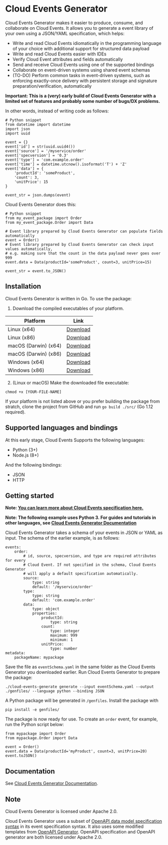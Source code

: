 # Cloud Events Generator

Cloud Events Generator makes it easier to produce, consume, and collaborate
on Cloud Events. It allows you to generate a event library of your own using
a JSON/YAML specification, which helps:

* Write and read Cloud Events idiomatically in the programming language of
your choice with additional support for structured data payload
* Write and read Cloud Events easier with IDEs
* Verify Cloud Event attributes and fields automatically
* Send and receive Cloud Events using one of the supported bindings
* Collaborate on event-driven systems using shared event schemas
* (TO-DO) Perform common tasks in event-driven systems, such as enforcing
exactly-once delivery with persistent storage and signature
preparation/verification, automatically

**Important: This is a (very) early build of Cloud Events Generator with a
limited set of features and probably some number of bugs/DX problems.**

In other words, instead of writing code as follows:

```
# Python snippet
from datetime import datetime
import json
import uuid

event = {}
event['id'] = str(uuid.uuid4())
event['source'] = '/myservice/order'
event['specversion'] = '0.3'
event['type'] = 'com.example.order'
event['time'] = datetime.utcnow().isoformat('T') + 'Z'
event['data'] = {
    'productId': 'someProduct',
    'count': 3,
    'unitPrice': 15
}

event_str = json.dumps(event)
```

Cloud Events Generator does this:

```
# Python snippet
from my_event_package import Order
from my_event_package.Order import Data

# Event library prepared by Cloud Events Generator can populate fields automatically
event = Order()
# Event library prepared by Cloud Events Generator can check input values automatically,
# e.g. making sure that the count in the data payload never goes over 999
event.data = Data(productId='someProduct', count=3, unitPrice=15)

event_str = event.to_JSON()
```

## Installation

Cloud Events Generator is written in Go. To use the package:

1. Download the compiled executables of your platform.

| Platform     | Link     | 
|--------------|----------|
| Linux (x64)  | [Download](https://github.com/michaelawyu/cloud-events-generator/raw/master/bin/cloud-events-generator-linux-amd64) |
| Linux (x86)  | [Download](https://github.com/michaelawyu/cloud-events-generator/raw/master/bin/cloud-events-generator-linux-386) |
| macOS (Darwin) (x64) | [Download](https://github.com/michaelawyu/cloud-events-generator/raw/master/bin/cloud-events-generator-darwin-amd64) |
| macOS (Darwin) (x86) | [Download](https://github.com/michaelawyu/cloud-events-generator/raw/master/bin/cloud-events-generator-darwin-386) |
| Windows (x64) | [Download](https://github.com/michaelawyu/cloud-events-generator/raw/master/bin/cloud-events-generator-windows-amd64) |
| Windows (x86) | [Download](https://github.com/michaelawyu/cloud-events-generator/raw/master/bin/cloud-events-generator-windows-amd64) |

2. (Linux or macOS) Make the downloaded file executable:

```
chmod +x [YOUR-FILE-NAME]
```

If your platform is not listed above or you prefer building the package from
stratch, clone the project from GitHub and run `go build ./src/` (Go 1.12 required).

## Supported languages and bindings

At this early stage, Cloud Events Supports the following languages:

* Python (3+)
* Node.js (8+)

And the following bindings:

* JSON
* HTTP

## Getting started

**Note: [You can learn more about Cloud Events specification here.](https://github.com/cloudevents/spec/blob/v0.3/spec.md)**

**Note: The following example uses Python 3. For guides and tutorials in other
languages, see [Cloud Events Generator Documentation](https://michaelawyu.github.io/cloud-events-generator/)**

Cloud Events Generator takes a schema of your events in JSON or YAML as input.
The schema of the earlier example, is as follows:

```
events:
    order:
        # id, source, specversion, and type are required attributes for every
        # Cloud Event. If not specified in the schema, Cloud Events Generator
        # will apply a default specification automatically.
        source:
            type: string
            default: '/myservice/order'
        type:
            type: string
            default: 'com.example.order'
        data:
            type: object
            properties:
                productId:
                    type: string
                count:
                    type: integer
                    maximum: 999
                    minimum: 1
                unitPrice:
                    type: number
metadata:
    packageName: mypackage
```

Save the file as `eventSchema.yaml` in the same folder as the Cloud Events
Generator you downloaded earlier. Run Cloud Events Generator to prepare the
package:

```
./cloud-events-generate generate --input eventSchema.yaml --output ./genfiles/ --language python --binding JSON
```

A Python package will be generated in `/genfiles`. Install the package with

```
pip install -e genfiles/
```

The package is now ready for use. To create an `order` event, for example,
run the Python script below:

```
from mypackage import Order
from mypackage.Order import Data

event = Order()
event.data = Data(productId='myProduct', count=3, unitPrice=20)
event.toJSON()
```

## Documentation

See [Cloud Events Generator Documentation](https://michaelawyu.github.io/cloud-events-generator/).

## Note

Cloud Events Generator is licensed under Apache 2.0.

Cloud Events Generator uses a subset of [OpenAPI data model specification syntax](https://github.com/OAI/OpenAPI-Specification)
in its event specification syntax. It also uses some modified templates from
[OpenAPI Generator](https://github.com/OpenAPITools/openapi-generator). OpenAPI
specification and OpenAPI generator are both licensed under Apache 2.0.
